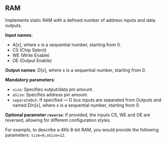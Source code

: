 ## RAM

Implements static RAM with a defined number of address inputs and data outputs.

**Input names**:

- A[x], where x is a sequential number, starting from 0.
- CS (Chip Select)
- WE (Write Enable)
- OE (Output Enable)

**Output names**: D[x], where x is a sequential number, starting from 0.

**Mandatory parameters**:

- `size`: Specifies output/data pin amount.
- `aSize`: Specifies address pin amount.
- `separateOut`: If specified — D bus inputs are separated from Outputs and named Din[x], where x is a sequential number, starting from 0.

**Optional parameter `reverse`**: If provided, the inputs CS, WE and OE are reversed, allowing for different configuration styles.

For example, to describe a 4Kb 8-bit RAM, you would provide the following parameters: `size=8;aSize=12`.
